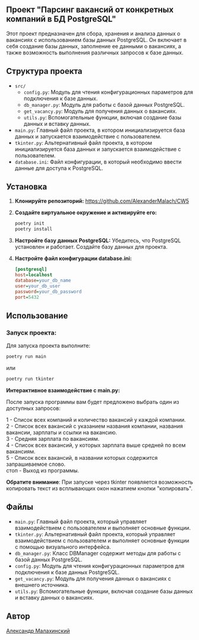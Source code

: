 ## Проект "Парсинг вакансий от конкретных компаний в БД PostgreSQL"

Этот проект предназначен для сбора, хранения и анализа данных о вакансиях с использованием базы данных PostgreSQL. Он включает в себя создание базы данных, заполнение ее данными о вакансиях, а также возможность выполнения различных запросов к базе данных.

## Структура проекта

- `src/`
  - `config.py`: Модуль для чтения конфигурационных параметров для подключения к базе данных.
  - `db_manager.py`: Модуль для работы с базой данных PostgreSQL.
  - `get_vacancy.py`: Модуль для получения данных о вакансиях.
  - `utils.py`: Вспомогательные функции, включая создание базы данных и вставку данных.
- `main.py`: Главный файл проекта, в котором инициализируется база данных и запускается взаимодействие с пользователем.
- `tkinter.py`: Альтернативный файл проекта, в котором инициализируется база данных и запускается взаимодействие с пользователем.
- `database.ini`: Файл конфигурации, в который необходимо ввести данные для доступа к PostgreSQL.

## Установка

1. **Клонируйте репозиторий:**
     https://github.com/AlexanderMalach/CW5

2. **Создайте виртуальное окружение и активируйте его:**
    ```sh
    poetry init
    poetry install
    ```

3. **Настройте базу данных PostgreSQL:**
    Убедитесь, что PostgreSQL установлен и работает. Создайте базу данных для проекта.

4. **Настройте файл конфигурации database.ini:**
    ```ini
    [postgresql]
    host=localhost
    database=your_db_name
    user=your_db_user
    password=your_db_password
    port=5432
    ```

## Использование

### Запуск проекта:

Для запуска проекта выполните:
```sh
poetry run main 
```
или

```sh
poetry run tkinter  
```


**Интерактивное взаимодействие с main.py:**

После запуска программы вам будет предложено выбрать один из доступных запросов:

1 - Список всех компаний и количество вакансий у каждой компании.  
2 - Список всех вакансий с указанием названия компании, названия вакансии, зарплаты и ссылки на вакансию.  
3 - Средняя зарплата по вакансиям.  
4 - Список всех вакансий, у которых зарплата выше средней по всем вакансиям.  
5 - Список всех вакансий, в названии которых содержится запрашиваемое слово.  
стоп - Выход из программы.  

**Обратите внимание**: 
При запуске через tkinter появляется возможность копировать текст из всплывающих окон нажатием кнопки "копировать".

## Файлы

- `main.py`: Главный файл проекта, который управляет взаимодействием с пользователем и выполняет основные функции.
- `tkinter.py`: Альтернативный файл проекта, который управляет взаимодействием с пользователем и выполняет основные функции с помощью визуального интерфейса.
- `db_manager.py`: Класс DBManager содержит методы для работы с базой данных PostgreSQL.
- `config.py`: Модуль для чтения конфигурационных параметров для подключения к базе данных PostgreSQL.
- `get_vacancy.py`: Модуль для получения данных о вакансиях с внешнего источника.
- `utils.py`: Вспомогательные функции, включая создание базы данных и вставку данных о вакансиях.

## Автор

[Aлександр Малахинский](https://github.com/AlexanderMalach)

